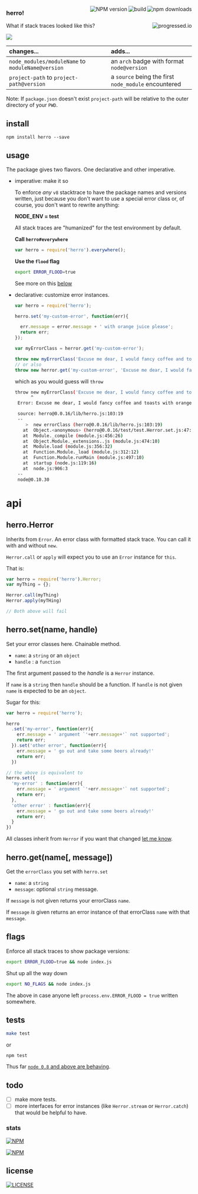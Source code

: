 [<img alt="npm downloads" src="http://img.shields.io/npm/dm/herro.svg?style=flat-square" align="right"/>](http://img.shields.io/npm/dm/herro.svg)
[<img alt="build" src="http://img.shields.io/travis/stringparser/herro/master.svg?style=flat-square" align="right"/>](https://travis-ci.org/stringparser/herro/builds)
[<img alt="NPM version" src="http://img.shields.io/npm/v/herro.svg?style=flat-square" align="right"/>](http://www.npmjs.org/package/herro)

### herro!

[<img alt="progressed.io" src="http://progressed.io/bar/75" align="right"/>](https://github.com/fehmicansaglam/progressed.io)

What if stack traces looked like this?

[<img src="https://raw.githubusercontent.com/stringparser/herro/master/docs/example_stack2.png"  align="center"/>](https://github.com/stringparser/runtime)


 changes...                                          | adds...                        |
:----------------------------------------------------|:--------------------------------------------------------
 `node_modules/moduleName` to `moduleName@version`   | an `arch` badge with format `node@version`
 `project-path` to `project-path@version`            | a `source` being the first `node_module` encountered

Note: If `package.json` doesn't exist `project-path` will be relative to the outer directory of your `PWD`.

## install

```
npm install herro --save
```

## usage

The package gives two flavors. One declarative and other imperative.

- imperative: make it so

  To enforce *any* `v8` stacktrace to have the package names and versions written, just because you don't want to use a special error class or, of course, you don't want to rewrite anything:

  **NODE_ENV = test**

  All stack traces are "humanized" for the test environment by default.

  **Call `herro#everywhere`**

  ```js
  var herro = require('herro').everywhere();
  ```

  **Use the `flood` flag**

  ```sh
  export ERROR_FLOOD=true
  ```

  See more on this [below](#flags)

- declarative: customize error instances.

  ```js
  var herro = require('herro');

  herro.set('my-custom-error', function(err){

    err.message = error.message + ' with orange juice please';
    return err;
  });

  var myErrorClass = herror.get('my-custom-error');

  throw new myErrorClass('Excuse me dear, I would fancy coffee and toasts');
  // or also
  throw new herror.get('my-custom-error', 'Excuse me dear, I would fancy coffee and toasts')
  ```

  which as you would guess will `throw`

  ```sh
  throw new myErrorClass('Excuse me dear, I would fancy coffee and toasts')
        ^
   Error: Excuse me dear, I would fancy coffee and toasts with orange juice please

   source: herro@0.0.16/lib/herro.js:103:19
   --
      >  new errorClass (herro@0.0.16/lib/herro.js:103:19)
     at  Object.<anonymous> (herro@0.0.16/test/test.Herror.set.js:47:7)
     at  Module._compile (module.js:456:26)
     at  Object.Module._extensions..js (module.js:474:10)
     at  Module.load (module.js:356:32)
     at  Function.Module._load (module.js:312:12)
     at  Function.Module.runMain (module.js:497:10)
     at  startup (node.js:119:16)
     at  node.js:906:3
   --
   node@0.10.30
  ```

# api

## herro.Herror

Inherits from `Error`. An error class with formatted stack trace. You can call it with and without `new`.

`Herror.call` or `apply` will expect you to use an `Error` instance for `this`.

That is:

```js
var herro = require('herro').Herror;
var myThing = {};

Herror.call(myThing)
Herror.apply(myTHing)

// Both above will fail
```

## herro.set(name, handle)

Set your error classes here. Chainable method.
 - `name`: a `string` or an `object`
 - `handle` : a `function`

The first argument passed to the *handle* is a `Herror` instance.

If `name` is a `string` then `handle` should be a function. If `handle` is not given `name` is expected to be an `object`.

Sugar for this:

```js
var herro = require('herro');

herro
  .set('my-error', function(err){
    err.message = ' argument `'+err.message+'` not supported';
    return err;
  }).set('other error', function(err){
    err.message = ' go out and take some beers already!'
    return err;
  })

// the above is equivalent to
herro.set({
  'my-error' : function(err){
    err.message = ' argument `'+err.message+'` not supported';
    return err;
  },
  'other error' : function(err){
    err.message = ' go out and take some beers already!'
    return err;
  }
})

```

All classes inherit from `Herror` if you want that changed [let me know](https://github.com/stringparser/herro/issues/new).

## herro.get(name[, message])

Get the `errorClass` you set with `herro.set`

  - `name`: a `string`
  - `message`: optional `string` message.

If `message` is not given returns your errorClass `name`.

If `message` *is* given returns an error instance of that errorClass `name` with that `message`.

## flags

Enforce all stack traces to show package versions:

```sh
export ERROR_FLOOD=true && node index.js
```

Shut up all the way down
```sh
export NO_FLAGS && node index.js
```
The above in case anyone left `process.env.ERROR_FLOOD = true` written somewhere.

## tests

```sh
make test
```

or

```
npm test
```

Thus far [`node 0.8` and above are behaving](https://travis-ci.org/stringparser/herro/builds).

## todo

 - [ ] make more tests.
 - [ ] more interfaces for error instances (like `Herror.stream` or `Herror.catch`) that would be helpful to have.

### stats

[<img src="https://nodei.co/npm/herro.png?downloads=true&downloadRank=true&stars=true" alt="NPM" align="center"/>](https://nodei.co/npm/herro)

[<img src="https://nodei.co/npm-dl/herro.png" alt="NPM" align="center"/>](https://nodei.co/npm/herro/)

## license

[<img alt="LICENSE" src="http://img.shields.io/npm/l/herro.svg?style=flat-square"/>](http://opensource.org/licenses/MIT)
